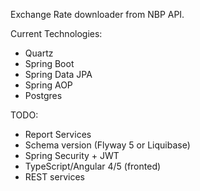 Exchange Rate downloader from NBP API.

Current Technologies:
- Quartz
- Spring Boot
- Spring Data JPA
- Spring AOP
- Postgres

TODO:
- Report Services
- Schema version (Flyway 5 or Liquibase)
- Spring Security + JWT
- TypeScript/Angular 4/5 (fronted)
- REST services
